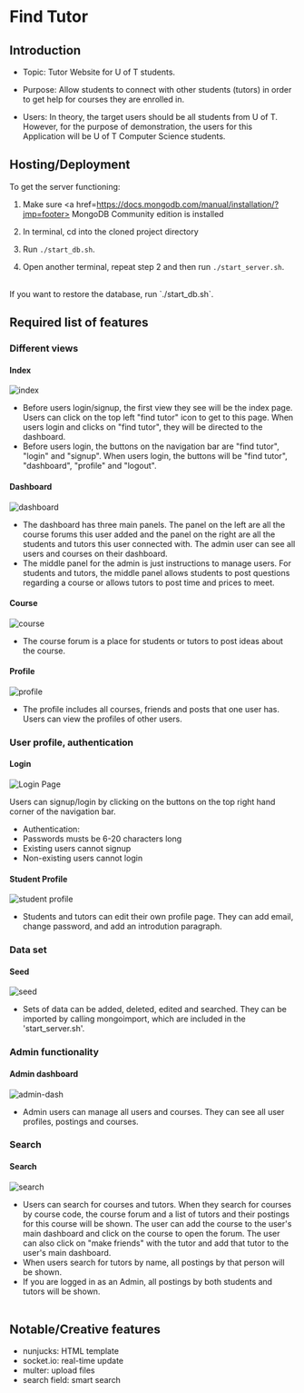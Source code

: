 # Find Tutor

## Introduction

* Topic: Tutor Website for U of T students.

* Purpose: Allow students to connect with other students (tutors) in order to get help for courses they are enrolled in.

* Users: In theory, the target users should be all students from U of T. However, for the purpose of demonstration, the users for this Application will be U of T Computer Science students.

## Hosting/Deployment

To get the server functioning:

1. Make sure <a href=https://docs.mongodb.com/manual/installation/?jmp=footer> MongoDB Community edition</a> is installed

2. In terminal, cd into the cloned project directory

3. Run `./start_db.sh`.

4. Open another terminal, repeat step 2 and then run `./start_server.sh`.

<br>
If you want to restore the database, run `./start_db.sh`.

## Required list of features

### Different views
#### Index
![index](proposal/screenshots/index.PNG)

* Before users login/signup, the first view they see will be the index page. Users can click on the top left "find tutor" icon to get to this page. When users login and clicks on "find tutor", they will be directed to the dashboard.
* Before users login, the buttons on the navigation bar are "find tutor", "login" and "signup". When users login, the buttons will be "find tutor", "dashboard", "profile" and "logout".

#### Dashboard
![dashboard](proposal/screenshots/student-dash.PNG)

* The dashboard has three main panels. The panel on the left are all the course forums this user added and the panel on the right are all the students and tutors this user connected with. The admin user can see all users and courses on their dashboard.
* The middle panel for the admin is just instructions to manage users. For students and tutors, the middle panel allows students to post questions regarding a course or allows tutors to post time and prices to meet.

#### Course
![course](proposal/screenshots/course.PNG)

* The course forum is a place for students or tutors to post ideas about the course.

#### Profile
![profile](proposal/screenshots/profile.PNG)

* The profile includes all courses, friends and posts that one user has. Users can view the profiles of other users.

### User profile, authentication
#### Login
![Login Page](proposal/screenshots/login.PNG)

Users can signup/login by clicking on the buttons on the top right hand corner of the navigation bar.

* Authentication:
 * Passwords musts be 6-20 characters long
 * Existing users cannot signup
 * Non-existing users cannot login

#### Student Profile
![student profile](proposal/screenshots/profile1.PNG)

* Students and tutors can edit their own profile page. They can add email, change password, and add an introdution paragraph.

### Data set
#### Seed
![seed](proposal/screenshots/seeds.PNG)

* Sets of data can be added, deleted, edited and searched. They can be imported by calling mongoimport, which are included in the 'start_server.sh'.

### Admin functionality
#### Admin dashboard
![admin-dash](proposal/screenshots/admin-dash.PNG)

* Admin users can manage all users and courses. They can see all user profiles, postings and courses.

### Search
#### Search
![search](proposal/screenshots/search.PNG)

* Users can search for courses and tutors. When they search for courses by course code, the course forum and a list of tutors and their postings for this course will be shown. The user can add the course to the user's main dashboard and click on the course to open the forum. The user can also click on "make friends" with the tutor and add that tutor to the user's main dashboard.
* When users search for tutors by name, all postings by that person will be shown.
* If you are logged in as an Admin, all postings by both students and tutors will be shown.
<br><br>

## Notable/Creative features

* nunjucks: HTML template
* socket.io: real-time update
* multer: upload files
* search field: smart search 
